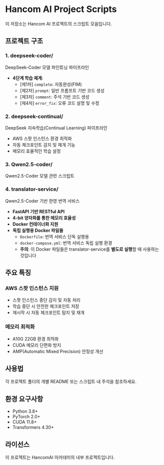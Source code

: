 # Hancom AI Project Scripts

이 저장소는 Hancom AI 프로젝트의 스크립트 모음입니다.

## 프로젝트 구조

### 1. deepseek-coder/
DeepSeek-Coder 모델 파인튜닝 파이프라인
- **4단계 학습 체계**:
  - [제1차] `complete`: 자동완성(FIM)
  - [제2차] `prompt`: 일반 프롬프트 기반 코드 생성
  - [제3차] `comment`: 주석 기반 코드 생성
  - [제4차] `error_fix`: 오류 코드 설명 및 수정

### 2. deepseek-continual/
DeepSeek 지속학습(Continual Learning) 파이프라인
- AWS 스팟 인스턴스 환경 최적화
- 자동 체크포인트 감지 및 재개 기능
- 메모리 효율적인 학습 설정

### 3. Qwen2.5-coder/
Qwen2.5-Coder 모델 관련 스크립트

### 4. translator-service/
Qwen2.5-Coder 기반 한영 번역 서비스
- **FastAPI 기반 RESTful API**
- **4-bit 양자화를 통한 메모리 효율성**
- **Docker 컨테이너화 지원**
- **독립 실행용 Docker 파일들**
  - `Dockerfile`: 번역 서비스 단독 실행용
  - `docker-compose.yml`: 번역 서비스 독립 실행 환경
  - **주의**: 이 Docker 파일들은 translator-service를 **별도로 실행**할 때 사용하는 것입니다

## 주요 특징

### AWS 스팟 인스턴스 지원
- 스팟 인스턴스 중단 감지 및 자동 처리
- 학습 중단 시 안전한 체크포인트 저장
- 재시작 시 자동 체크포인트 탐지 및 재개

### 메모리 최적화
- A10G 22GB 환경 최적화
- CUDA 메모리 단편화 방지
- AMP(Automatic Mixed Precision) 안정성 개선

## 사용법

각 프로젝트 폴더의 개별 README 또는 스크립트 내 주석을 참조하세요.

## 환경 요구사항

- Python 3.8+
- PyTorch 2.0+
- CUDA 11.8+
- Transformers 4.30+

## 라이선스

이 프로젝트는 HancomAI 아카데미의 내부 프로젝트입니다.
